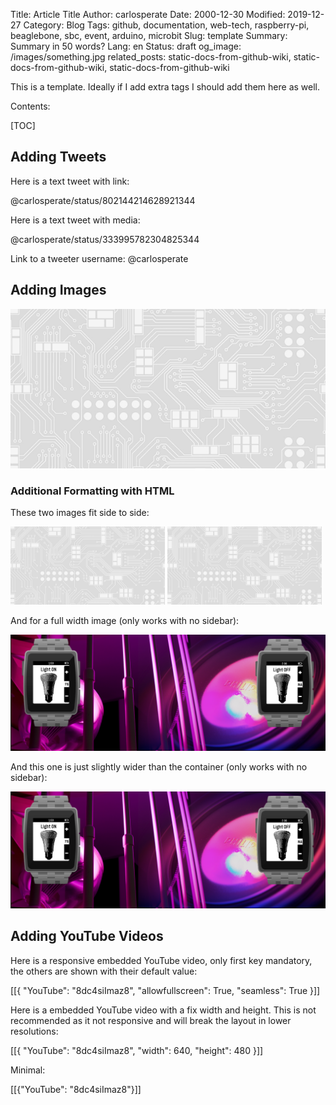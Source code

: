 Title: Article Title
Author: carlosperate
Date: 2000-12-30
Modified: 2019-12-27
Category: Blog
Tags: github, documentation, web-tech, raspberry-pi, beaglebone, sbc, event, arduino, microbit
Slug: template
Summary: Summary in 50 words?
Lang: en
Status: draft
og_image: /images/something.jpg
related_posts: static-docs-from-github-wiki, static-docs-from-github-wiki, static-docs-from-github-wiki


This is a template. Ideally if I add extra tags I should add them here as well.

<!-- This is a comment -->

<!-- Note: I still need to test the `og_image` page attribute. -->

Contents:

[TOC]


## Adding Tweets

Here is a text tweet with link:

@carlosperate/status/802144214628921344

Here is a text tweet with media:

@carlosperate/status/333995782304825344

Link to a tweeter username: @carlosperate


## Adding Images

![Talk Schedule Saturday](/images/theme/background_tile.png)


### Additional Formatting with HTML

These two images fit side to side:

<img src="/images/theme/background_tile.png" alt="alt 1" width="49%">
<img src="/images/theme/background_tile.png" alt="alt 2" width="49%">

And for a full width image (only works with no sidebar):

<img src="/images/banners/quickhue_banner.png" alt="alt 3" class="full-width">

And this one is just slightly wider than the container (only works with no
sidebar):

<img src="/images/banners/quickhue_banner.png" alt="alt 3" class="wider-than-parent">


## Adding YouTube Videos

Here is a responsive embedded YouTube video, only first key mandatory, the
others are shown with their default value:

[[{
    "YouTube": "8dc4siImaz8",
    "allowfullscreen": True,
    "seamless": True
}]]

Here is a embedded YouTube video with a fix width and height.
This is not recommended as it not responsive and will break the layout in
lower resolutions:

[[{
    "YouTube": "8dc4siImaz8",
    "width": 640,
    "height": 480
}]]

Minimal:

[[{"YouTube": "8dc4siImaz8"}]]
